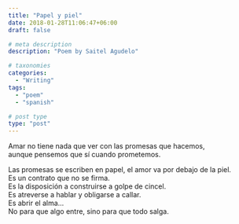```yaml
---
title: "Papel y piel"
date: 2018-01-28T11:06:47+06:00
draft: false

# meta description
description: "Poem by Saitel Agudelo"

# taxonomies
categories: 
  - "Writing"
tags:
  - "poem"
  - "spanish"

# post type
type: "post"
---
```


Amar no tiene nada que ver con las promesas que hacemos, \
aunque pensemos que sí cuando prometemos.

Las promesas se escriben en papel, el amor va por debajo de la piel. \
Es un contrato que no se firma. \
Es la disposición a construirse a golpe de cincel. \
Es atreverse a hablar y obligarse a callar. \
Es abrir el alma... \
No para que algo entre, sino para que todo salga.
